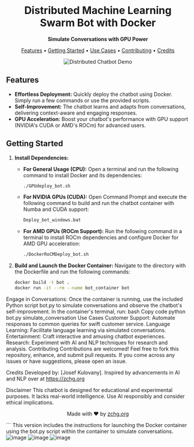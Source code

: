 <h1 align="center">
  <br>
  <br>
  Distributed Machine Learning Swarm Bot with Docker
  <br>
</h1>

<p align="center">
  <strong>Simulate Conversations with GPU Power</strong>
</p>

<p align="center">
  <a href="#features">Features</a> •
  <a href="#getting-started">Getting Started</a> •
  <a href="#use-cases">Use Cases</a> •
  <a href="#contributing">Contributing</a> •
  <a href="#credits">Credits</a>
</p>

<p align="center">
  <img src="chatbot_demo.gif" alt="Distributed Chatbot Demo">
</p>

## Features

- **Effortless Deployment:** Quickly deploy the chatbot using Docker. Simply run a few commands or use the provided scripts.
- **Self-Improvement:** The chatbot learns and adapts from conversations, delivering context-aware and engaging responses.
- **GPU Acceleration:** Boost your chatbot's performance with GPU support (NVIDIA's CUDA or AMD's ROCm) for advanced users.

## Getting Started

1. **Install Dependencies:**
   - **For General Usage (CPU):**
     Open a terminal and run the following command to install Docker and its dependencies:
     ```bash
     ./GPUdeploy_bot.sh
     ```

   - **For NVIDIA GPUs (CUDA):**
     Open Command Prompt and execute the following command to build and run the chatbot container with Numba and CUDA support:
     ```bat
     Deploy_bot_windows.bat
     ```

   - **For AMD GPUs (ROCm Support):**
     Run the following command in a terminal to install ROCm dependencies and configure Docker for AMD GPU acceleration:
     ```bash
     ./DockerRoCMDeploy_bot.sh
     ```

2. **Build and Launch the Docker Container:**
   Navigate to the directory with the Dockerfile and run the following commands:
   ```bash
   docker build -t bot .
   docker run -it --rm --name bot_container bot
Engage in Conversations:
Once the container is running, use the included Python script bot.py to simulate conversations and observe the chatbot's self-improvement. In the container's terminal, run:
bash
Copy code
python bot.py simulate_conversation
Use Cases
Customer Support: Automate responses to common queries for swift customer service.
Language Learning: Facilitate language learning via simulated conversations.
Entertainment: Craft interactive and amusing chatbot experiences.
Research: Experiment with AI and NLP techniques for research and analysis.
Contributing
Contributions are welcomed! Feel free to fork this repository, enhance, and submit pull requests. If you come across any issues or have suggestions, please open an issue.

Credits
Developed by: [Josef Kulovany]. Inspired by advancements in AI and NLP over at https://zchg.org

Disclaimer
This chatbot is designed for educational and experimental purposes. It lacks real-world intelligence. Use AI responsibly and consider ethical implications.

<p align="center">
  Made with ❤️ by <a href="https://zchg.org">zchg.org</a>
</p>
```
This version includes the instructions for launching the Docker container using the bot.py script within the container to simulate conversations.
<img src="https://github.com/ZCHGorg/ChatAI/raw/main/assets/24325826/89bc91e7-8959-4607-a7bd-bd8f4b115645.png" alt="image">
<img src="https://github.com/ZCHGorg/ChatAI/raw/main/assets/24325826/ae226673-ef24-4b1c-8cf2-7d9bf2ab596c.png" alt="image">
<img src="https://github.com/ZCHGorg/ChatAI/raw/main/assets/24325826/5f3c1404-ab7d-4918-ab2c-1b085a2a9ec7.png" alt="image">





